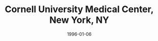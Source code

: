 ---
title: "Cornell University Medical Center, New York, NY"
project_id: 
date: 1996-01-06
conference_id: ""
presenters:
   - peter_bandettini
summary: "Cornell University Medical Center, New York, NY"
file: /assets/presentations/
filename: 
layout: presentation
---